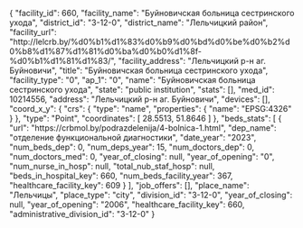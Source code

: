 {
    "facility_id": 660,
    "facility_name": "Буйновичская больница сестринского ухода",
    "district_id": "3-12-0",
    "district_name": "Лельчицкий район",
    "facility_url": "http:\/\/lelcrb.by\/%d0%b1%d1%83%d0%b9%d0%bd%d0%be%d0%b2%d0%b8%d1%87%d1%81%d0%ba%d0%b0%d1%8f-%d0%b1%d1%81%d1%83\/",
    "facility_address": "Лельчицкий р-н аг. Буйновичи",
    "title": "Буйновичская больница сестринского ухода",
    "facility_type": "0",
    "ap_1": "0",
    "name": "Буйновичская больница сестринского ухода",
    "state": "public institution",
    "stats": [],
    "med_id": 10214556,
    "address": "Лельчицкий р-н аг. Буйновичи",
    "devices": [],
    "coord_x_y": {
        "crs": {
            "type": "name",
            "properties": {
                "name": "EPSG:4326"
            }
        },
        "type": "Point",
        "coordinates": [
            28.5513,
            51.8646
        ]
    },
    "beds_stats": [
        {
            "url": "https:\/\/crbmol.by\/podrazdelenija\/4-bolnica-1.html",
            "dep_name": "отделение функциональной диагностики",
            "date_year": "2023",
            "num_beds_dep": 0,
            "num_deps_year": 15,
            "num_doctors_dep": 0,
            "num_doctors_med": 0,
            "year_of_closing": null,
            "year_of_opening": "0",
            "num_nurse_in_hosp": null,
            "total_nub_staf_hosp": null,
            "beds_in_hospital_key": 660,
            "num_beds_facility_year": 367,
            "healthcare_facility_key": 609
        }
    ],
    "job_offers": [],
    "place_name": "Лельчицы",
    "place_type": "city",
    "division_id": "3-12-0",
    "year_of_closing": null,
    "year_of_opening": "2006",
    "healthcare_facility_key": 660,
    "administrative_division_id": "3-12-0"
}